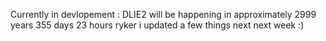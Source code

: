 Currently in devlopement : DLIE2 will be happening in approximately 2999 years 355 days 23 hours ryker i updated a few things
next next week :)
